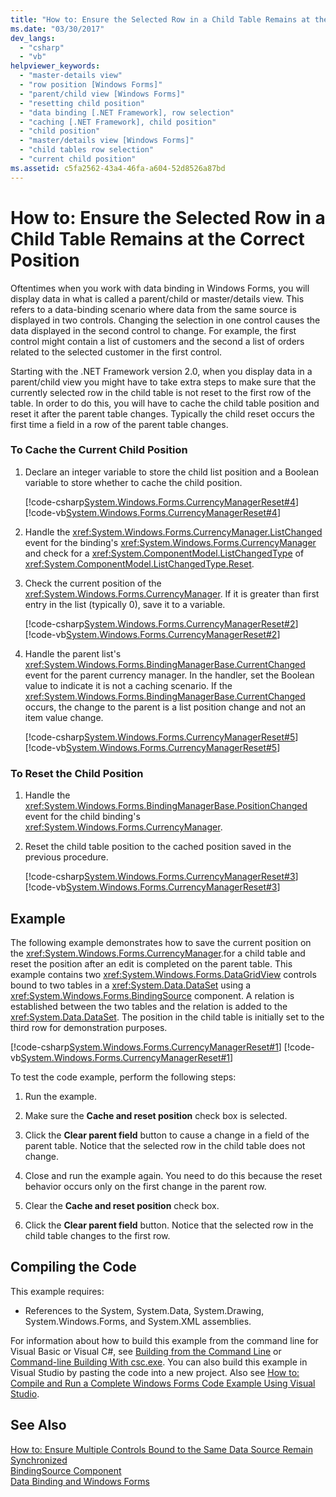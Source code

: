 ```yaml
---
title: "How to: Ensure the Selected Row in a Child Table Remains at the Correct Position"
ms.date: "03/30/2017"
dev_langs: 
  - "csharp"
  - "vb"
helpviewer_keywords: 
  - "master-details view"
  - "row position [Windows Forms]"
  - "parent/child view [Windows Forms]"
  - "resetting child position"
  - "data binding [.NET Framework], row selection"
  - "caching [.NET Framework], child position"
  - "child position"
  - "master/details view [Windows Forms]"
  - "child tables row selection"
  - "current child position"
ms.assetid: c5fa2562-43a4-46fa-a604-52d8526a87bd
---
```

# How to: Ensure the Selected Row in a Child Table Remains at the Correct Position
Oftentimes when you work with data binding in Windows Forms, you will display data in what is called a parent/child or master/details view. This refers to a data-binding scenario where data from the same source is displayed in two controls. Changing the selection in one control causes the data displayed in the second control to change. For example, the first control might contain a list of customers and the second a list of orders related to the selected customer in the first control.  
  
 Starting with the .NET Framework version 2.0, when you display data in a parent/child view you might have to take extra steps to make sure that the currently selected row in the child table is not reset to the first row of the table. In order to do this, you will have to cache the child table position and reset it after the parent table changes. Typically the child reset occurs the first time a field in a row of the parent table changes.  
  
### To Cache the Current Child Position  
  
1.  Declare an integer variable to store the child list position and a Boolean variable to store whether to cache the child position.  
  
     [!code-csharp[System.Windows.Forms.CurrencyManagerReset#4](../../../samples/snippets/csharp/VS_Snippets_Winforms/System.Windows.Forms.CurrencyManagerReset/CS/Form1.cs#4)]
     [!code-vb[System.Windows.Forms.CurrencyManagerReset#4](../../../samples/snippets/visualbasic/VS_Snippets_Winforms/System.Windows.Forms.CurrencyManagerReset/VB/Form1.vb#4)]  
  
2.  Handle the <xref:System.Windows.Forms.CurrencyManager.ListChanged> event for the binding's <xref:System.Windows.Forms.CurrencyManager> and check for a <xref:System.ComponentModel.ListChangedType> of <xref:System.ComponentModel.ListChangedType.Reset>.  
  
3.  Check the current position of the <xref:System.Windows.Forms.CurrencyManager>. If it is greater than first entry in the list (typically 0), save it to a variable.  
  
     [!code-csharp[System.Windows.Forms.CurrencyManagerReset#2](../../../samples/snippets/csharp/VS_Snippets_Winforms/System.Windows.Forms.CurrencyManagerReset/CS/Form1.cs#2)]
     [!code-vb[System.Windows.Forms.CurrencyManagerReset#2](../../../samples/snippets/visualbasic/VS_Snippets_Winforms/System.Windows.Forms.CurrencyManagerReset/VB/Form1.vb#2)]  
  
4.  Handle the parent list's <xref:System.Windows.Forms.BindingManagerBase.CurrentChanged> event for the parent currency manager. In the handler, set the Boolean value to indicate it is not a caching scenario. If the <xref:System.Windows.Forms.BindingManagerBase.CurrentChanged> occurs, the change to the parent is a list position change and not an item value change.  
  
     [!code-csharp[System.Windows.Forms.CurrencyManagerReset#5](../../../samples/snippets/csharp/VS_Snippets_Winforms/System.Windows.Forms.CurrencyManagerReset/CS/Form1.cs#5)]
     [!code-vb[System.Windows.Forms.CurrencyManagerReset#5](../../../samples/snippets/visualbasic/VS_Snippets_Winforms/System.Windows.Forms.CurrencyManagerReset/VB/Form1.vb#5)]  
  
### To Reset the Child Position  
  
1.  Handle the <xref:System.Windows.Forms.BindingManagerBase.PositionChanged> event for the child binding's <xref:System.Windows.Forms.CurrencyManager>.  
  
2.  Reset the child table position to the cached position saved in the previous procedure.  
  
     [!code-csharp[System.Windows.Forms.CurrencyManagerReset#3](../../../samples/snippets/csharp/VS_Snippets_Winforms/System.Windows.Forms.CurrencyManagerReset/CS/Form1.cs#3)]
     [!code-vb[System.Windows.Forms.CurrencyManagerReset#3](../../../samples/snippets/visualbasic/VS_Snippets_Winforms/System.Windows.Forms.CurrencyManagerReset/VB/Form1.vb#3)]  
  
## Example  
 The following example demonstrates how to save the current position on the <xref:System.Windows.Forms.CurrencyManager>.for a child table and reset the position after an edit is completed on the parent table. This example contains two <xref:System.Windows.Forms.DataGridView> controls bound to two tables in a <xref:System.Data.DataSet> using a <xref:System.Windows.Forms.BindingSource> component. A relation is established between the two tables and the relation is added to the <xref:System.Data.DataSet>. The position in the child table is initially set to the third row for demonstration purposes.  
  
 [!code-csharp[System.Windows.Forms.CurrencyManagerReset#1](../../../samples/snippets/csharp/VS_Snippets_Winforms/System.Windows.Forms.CurrencyManagerReset/CS/Form1.cs#1)]
 [!code-vb[System.Windows.Forms.CurrencyManagerReset#1](../../../samples/snippets/visualbasic/VS_Snippets_Winforms/System.Windows.Forms.CurrencyManagerReset/VB/Form1.vb#1)]  
  
 To test the code example, perform the following steps:  
  
1.  Run the example.  
  
2.  Make sure the **Cache and reset position** check box is selected.  
  
3.  Click the **Clear parent field** button to cause a change in a field of the parent table. Notice that the selected row in the child table does not change.  
  
4.  Close and run the example again. You need to do this because the reset behavior occurs only on the first change in the parent row.  
  
5.  Clear the **Cache and reset position** check box.  
  
6.  Click the **Clear parent field** button. Notice that the selected row in the child table changes to the first row.  
  
## Compiling the Code  
 This example requires:  
  
-   References to the System, System.Data, System.Drawing, System.Windows.Forms, and System.XML assemblies.  
  
 For information about how to build this example from the command line for Visual Basic or Visual C#, see [Building from the Command Line](~/docs/visual-basic/reference/command-line-compiler/building-from-the-command-line.md) or [Command-line Building With csc.exe](~/docs/csharp/language-reference/compiler-options/command-line-building-with-csc-exe.md). You can also build this example in Visual Studio by pasting the code into a new project.  Also see [How to: Compile and Run a Complete Windows Forms Code Example Using Visual Studio](https://msdn.microsoft.com/library/Bb129228\(v=vs.110\)).  
  
## See Also  
 [How to: Ensure Multiple Controls Bound to the Same Data Source Remain Synchronized](../../../docs/framework/winforms/multiple-controls-bound-to-data-source-synchronized.md)  
 [BindingSource Component](../../../docs/framework/winforms/controls/bindingsource-component.md)  
 [Data Binding and Windows Forms](../../../docs/framework/winforms/data-binding-and-windows-forms.md)
